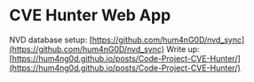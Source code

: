 # CVE Hunter Web App

NVD database setup: [https://github.com/hum4nG0D/nvd_sync](https://github.com/hum4nG0D/nvd_sync)
Write up: [https://hum4ng0d.github.io/posts/Code-Project-CVE-Hunter/](https://hum4ng0d.github.io/posts/Code-Project-CVE-Hunter/)
